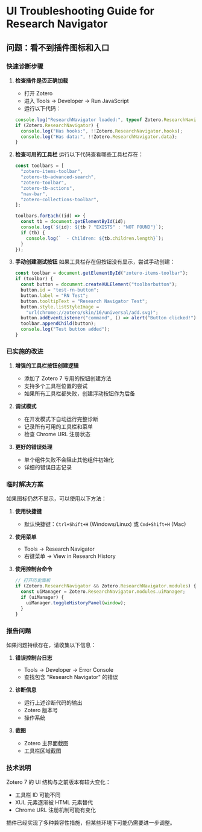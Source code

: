 # UI Troubleshooting Guide for Research Navigator

## 问题：看不到插件图标和入口

### 快速诊断步骤

1. **检查插件是否正确加载**
   - 打开 Zotero
   - 进入 Tools → Developer → Run JavaScript
   - 运行以下代码：

   ```javascript
   console.log("ResearchNavigator loaded:", typeof Zotero.ResearchNavigator);
   if (Zotero.ResearchNavigator) {
     console.log("Has hooks:", !!Zotero.ResearchNavigator.hooks);
     console.log("Has data:", !!Zotero.ResearchNavigator.data);
   }
   ```

2. **检查可用的工具栏**
   运行以下代码查看哪些工具栏存在：

   ```javascript
   const toolbars = [
     "zotero-items-toolbar",
     "zotero-tb-advanced-search",
     "zotero-toolbar",
     "zotero-tb-actions",
     "nav-bar",
     "zotero-collections-toolbar",
   ];

   toolbars.forEach((id) => {
     const tb = document.getElementById(id);
     console.log(`${id}: ${tb ? "EXISTS" : "NOT FOUND"}`);
     if (tb) {
       console.log(`  - Children: ${tb.children.length}`);
     }
   });
   ```

3. **手动创建测试按钮**
   如果工具栏存在但按钮没有显示，尝试手动创建：
   ```javascript
   const toolbar = document.getElementById("zotero-items-toolbar");
   if (toolbar) {
     const button = document.createXULElement("toolbarbutton");
     button.id = "test-rn-button";
     button.label = "RN Test";
     button.tooltipText = "Research Navigator Test";
     button.style.listStyleImage =
       "url(chrome://zotero/skin/16/universal/add.svg)";
     button.addEventListener("command", () => alert("Button clicked!"));
     toolbar.appendChild(button);
     console.log("Test button added");
   }
   ```

### 已实施的改进

1. **增强的工具栏按钮创建逻辑**
   - 添加了 Zotero 7 专用的按钮创建方法
   - 支持多个工具栏位置的尝试
   - 如果所有工具栏都失败，创建浮动按钮作为后备

2. **调试模式**
   - 在开发模式下自动运行完整诊断
   - 记录所有可用的工具栏和菜单
   - 检查 Chrome URL 注册状态

3. **更好的错误处理**
   - 单个组件失败不会阻止其他组件初始化
   - 详细的错误日志记录

### 临时解决方案

如果图标仍然不显示，可以使用以下方法：

1. **使用快捷键**
   - 默认快捷键：`Ctrl+Shift+H` (Windows/Linux) 或 `Cmd+Shift+H` (Mac)

2. **使用菜单**
   - Tools → Research Navigator
   - 右键菜单 → View in Research History

3. **使用控制台命令**
   ```javascript
   // 打开历史面板
   if (Zotero.ResearchNavigator && Zotero.ResearchNavigator.modules) {
     const uiManager = Zotero.ResearchNavigator.modules.uiManager;
     if (uiManager) {
       uiManager.toggleHistoryPanel(window);
     }
   }
   ```

### 报告问题

如果问题持续存在，请收集以下信息：

1. **错误控制台日志**
   - Tools → Developer → Error Console
   - 查找包含 "Research Navigator" 的错误

2. **诊断信息**
   - 运行上述诊断代码的输出
   - Zotero 版本号
   - 操作系统

3. **截图**
   - Zotero 主界面截图
   - 工具栏区域截图

### 技术说明

Zotero 7 的 UI 结构与之前版本有较大变化：

- 工具栏 ID 可能不同
- XUL 元素逐渐被 HTML 元素替代
- Chrome URL 注册机制可能有变化

插件已经实现了多种兼容性措施，但某些环境下可能仍需要进一步调整。
